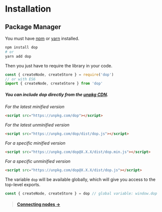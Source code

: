 # Installation

## Package Manager

You must have [npm](https://www.npmjs.com/) or [yarn](https://yarnpkg.com) installed.

```sh
npm install dop
# or
yarn add dop
```

Then you just have to require the library in your code.

```js
const { createNode, createStore } = require('dop')
// or with ES6
import { createNode, createStore } from 'dop'
```

##### You can include dop directly from the [unpkg CDN](https://unpkg.com/dop/).

_For the latest minified version_

```html
<script src="https://unpkg.com/dop"></script>
```

_For the latest unminified version_

```html
<script src="https://unpkg.com/dop/dist/dop.js"></script>
```

_For a specific minified version_

```html
<script src="https://unpkg.com/dop@X.X.X/dist/dop.min.js"></script>
```

_For a specific unminified version_

```html
<script src="https://unpkg.com/dop@X.X.X/dist/dop.js"></script>
```

The variable `dop` will be available globally, which will give you access to the top-level exports.

```js
const { createNode, createStore } = dop // global variable: window.dop
```

> #### [Connecting nodes →](/guide/javascript/connecting-nodes)
